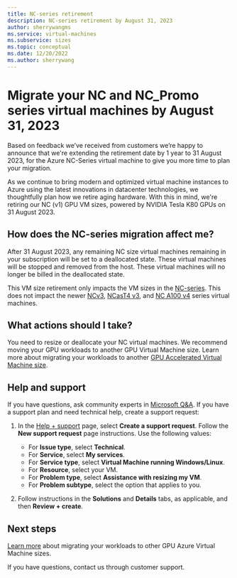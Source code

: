 ```yaml
---
title: NC-series retirement
description: NC-series retirement by August 31, 2023
author: sherrywangms
ms.service: virtual-machines
ms.subservice: sizes
ms.topic: conceptual
ms.date: 12/20/2022
ms.author: sherrywang
---
```

# Migrate your NC and NC_Promo series virtual machines by August 31, 2023
Based on feedback we’ve received from customers we’re happy to announce that we're extending the retirement date by 1 year to 31 August 2023, for the Azure NC-Series virtual machine to give you more time to plan your migration. 

As we continue to bring modern and optimized virtual machine instances to Azure using the latest innovations in datacenter technologies, we thoughtfully plan how we retire aging hardware. 
With this in mind, we're retiring our NC (v1) GPU VM sizes, powered by NVIDIA Tesla K80 GPUs on 31 August 2023. 

## How does the NC-series migration affect me?  

After 31 August 2023, any remaining NC size virtual machines remaining in your subscription will be set to a deallocated state. These virtual machines will be stopped and removed from the host. These virtual machines will no longer be billed in the deallocated state. 

This VM size retirement only impacts the VM sizes in the [NC-series](nc-series.md). This does not impact the newer [NCv3](ncv3-series.md), [NCasT4 v3](nct4-v3-series.md), and [NC A100 v4](nc-a100-v4-series.md) series virtual machines. 


## What actions should I take?  
You need to resize or deallocate your NC virtual machines. We recommend moving your GPU workloads to another GPU Virtual Machine size. Learn more about migrating your workloads to another [GPU Accelerated Virtual Machine size](sizes-gpu.md).

## Help and support

If you have questions, ask community experts in [Microsoft Q&A](/answers/topics/azure-virtual-machines.html). If you have a support plan and need technical help, create a support request:

1. In the [Help + support](https://portal.azure.com/#blade/Microsoft_Azure_Support/HelpAndSupportBlade/newsupportrequest) page, select **Create a support request**. Follow the **New support request** page instructions. Use the following values:
   * For **Issue type**, select **Technical**.
   * For **Service**, select **My services**.
   * For **Service type**, select **Virtual Machine running Windows/Linux**.
   * For **Resource**, select your VM.
   * For **Problem type**, select **Assistance with resizing my VM**.
   * For **Problem subtype**, select the option that applies to you.

1. Follow instructions in the **Solutions** and **Details** tabs, as applicable, and then **Review + create**.

## Next steps

[Learn more](n-series-migration.md) about migrating your workloads to other GPU Azure Virtual Machine sizes. 

If you have questions, contact us through customer support.
